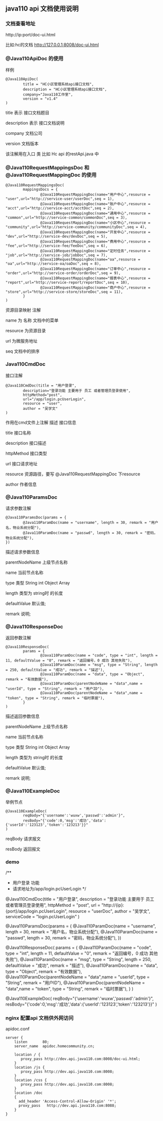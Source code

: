 ## java110 api 文档使用说明

### 文档查看地址

http://ip:port/doc-ui.html

比如:hc的文档 http://127.0.0.1:8008/doc-ui.html

### @Java110ApiDoc 的使用

样例

```
@Java110ApiDoc(
        title = "HC小区管理系统api接口文档",
        description = "HC小区管理系统api接口文档",
        company="Java110工作室",
        version = "v1.4"
)
```
title 表示 接口文档题目

description 表示 接口文档说明

company 文档公司

version 文档版本

该注解用在入口 类 比如 Hc api 的restApi.java 中

### @Java110RequestMappingsDoc 和 @Java110RequestMappingDoc 的使用

```
@Java110RequestMappingsDoc(
        mappingsDocs = {
                @Java110RequestMappingDoc(name="用户中心",resource = "user",url="http://service-user/userDoc",seq = 1),
                @Java110RequestMappingDoc(name="账户中心",resource = "acct",url="http://service-acct/acctDoc",seq = 2),
                @Java110RequestMappingDoc(name="通用中心",resource = "common",url="http://service-common/commonDoc",seq = 3),
                @Java110RequestMappingDoc(name="小区中心",resource = "community",url="http://service-community/communityDoc",seq = 4),
                @Java110RequestMappingDoc(name="开发中心",resource = "dev",url="http://service-dev/devDoc",seq = 5),
                @Java110RequestMappingDoc(name="费用中心",resource = "fee",url="http://service-fee/feeDoc",seq = 6),
                @Java110RequestMappingDoc(name="定时任务",resource = "job",url="http://service-job/jobDoc",seq = 7),
                @Java110RequestMappingDoc(name="oa",resource = "oa",url="http://service-oa/oaDoc",seq = 8),
                @Java110RequestMappingDoc(name="订单中心",resource = "order",url="http://service-order/orderDoc",seq = 9),
                @Java110RequestMappingDoc(name="报表中心",resource = "report",url="http://service-report/reportDoc",seq = 10),
                @Java110RequestMappingDoc(name="商户中心",resource = "store",url="http://service-store/storeDoc",seq = 11),
        }
)
```

资源目录映射 注解

name 为 名称 文档中的菜单

resource 为资源目录

url 为微服务地址

seq 文档中的排序

### Java110CmdDoc

接口注解

```
@Java110CmdDoc(title = "用户登录",
        description="登录功能 主要用于 员工 或者管理员登录使用",
        httpMethod="post",
        url="/app/login.pcUserLogin",
        resource = "user",
        author = "吴学文"
)
```

作用在cmd文件上注解 描述 接口信息

title 接口名称

description 接口描述

httpMethod 接口类型

url 接口请求地址

resource 资源路径，要写 @Java110RequestMappingDoc 下resource

author 作者信息

### @Java110ParamsDoc 
请求参数注解

```
@Java110ParamsDoc(params = {
        @Java110ParamDoc(name = "username", length = 30, remark = "用户名，物业系统分配"),
        @Java110ParamDoc(name = "passwd", length = 30, remark = "密码，物业系统分配"),
})
```
描述请求参数信息

parentNodeName 上级节点名称

name 当前节点名称

type 类型 String  int  Object Array 

length 类型为 string时 的长度 

defaultValue 默认值;

remark 说明;

### @Java110ResponseDoc

返回参数注解
```
@Java110ResponseDoc(
        params = {
                @Java110ParamDoc(name = "code", type = "int", length = 11, defaultValue = "0", remark = "返回编号，0 成功 其他失败"),
                @Java110ParamDoc(name = "msg", type = "String", length = 250, defaultValue = "成功", remark = "描述"),
                @Java110ParamDoc(name = "data", type = "Object", remark = "有效数据"),
                @Java110ParamDoc(parentNodeName = "data",name = "userId", type = "String", remark = "用户ID"),
                @Java110ParamDoc(parentNodeName = "data",name = "token", type = "String", remark = "临时票据"),
        }
)

```

描述返回参数信息

parentNodeName 上级节点名称

name 当前节点名称

type 类型 String  int  Object Array

length 类型为 string时 的长度

defaultValue 默认值;

remark 说明;

### @Java110ExampleDoc

举例节点

```
@Java110ExampleDoc(
        reqBody="{'username':'wuxw','passwd':'admin'}",
        resBody="{'code':0,'msg':'成功','data':{'userId':'123123','token':'123213'}}"
)
```

reqBody 请求报文

resBody 返回报文


### demo

/**
 * 用户登录 功能
 * 请求地址为/app/login.pcUserLogin
 */

@Java110CmdDoc(title = "用户登录",
        description = "登录功能 主要用于 员工 或者管理员登录使用",
        httpMethod = "post",
        url = "http://{ip}:{port}/app/login.pcUserLogin",
        resource = "userDoc",
        author = "吴学文",
        serviceCode = "login.pcUserLogin"
)

@Java110ParamsDoc(params = {
        @Java110ParamDoc(name = "username", length = 30, remark = "用户名，物业系统分配"),
        @Java110ParamDoc(name = "passwd", length = 30, remark = "密码，物业系统分配"),
})

@Java110ResponseDoc(
        params = {
                @Java110ParamDoc(name = "code", type = "int", length = 11, defaultValue = "0", remark = "返回编号，0 成功 其他失败"),
                @Java110ParamDoc(name = "msg", type = "String", length = 250, defaultValue = "成功", remark = "描述"),
                @Java110ParamDoc(name = "data", type = "Object", remark = "有效数据"),
                @Java110ParamDoc(parentNodeName = "data",name = "userId", type = "String", remark = "用户ID"),
                @Java110ParamDoc(parentNodeName = "data",name = "token", type = "String", remark = "临时票据"),
        }
)

@Java110ExampleDoc(
        reqBody="{'username':'wuxw','passwd':'admin'}",
        resBody="{'code':0,'msg':'成功','data':{'userId':'123123','token':'123213'}}"
)

### nginx 配置api 文档供外网访问

apidoc.conf
```agsl
server {
	listen       80;
	server_name  apidoc.homecommunity.cn;

	location / {
	   proxy_pass http://dev.api.java110.com:8008/doc-ui.html;
	}
    location /js {
	   proxy_pass http://dev.api.java110.com:8008;
	}
    location /css {
	   proxy_pass http://dev.api.java110.com:8008;
	}
	location /doc
	{
	  add_header 'Access-Control-Allow-Origin' '*';
	  proxy_pass   http://dev.api.java110.com:8088;
	}
}
```

